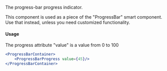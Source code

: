 The progress-bar progress indicator.

This component is used as a piece of the "ProgressBar" smart component. Use that instead, unless you need customized functionality.

#### Usage

The progress attribute "value" is a value from 0 to 100

```jsx
<ProgressBarContainer>
    <ProgressBarProgress value={45}/>
</ProgressBarContainer>
```

[//]: # (![image]&#40;/src/components/Box/images/example.png&#41;)
